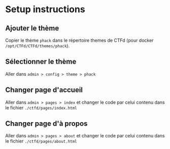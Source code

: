# Setup instructions

## Ajouter le thème
Copier le thème `phack` dans le répertoire themes de CTFd (pour docker `/opt/CTFd/CTFd/themes/phack`).

## Sélectionner le thème
Aller dans `admin > config > theme > phack`

## Changer page d'accueil
Aller dans `admin > pages > index` et changer le code par celui contenu dans le fichier `./ctfd/pages/index.html`

## Changer page d'à propos
Aller dans `admin > pages > about` et changer le code par celui contenu dans le fichier `./ctfd/pages/about.html`
